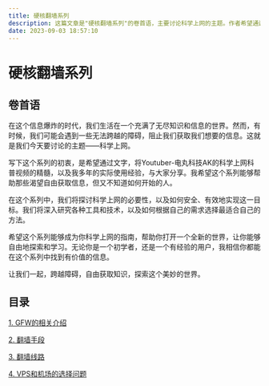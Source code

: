 ```yaml
---
title: 硬核翻墙系列
description: 这篇文章是"硬核翻墙系列"的卷首语，主要讨论科学上网的主题。作者希望通过这个系列，分享科学上网的必要性，以及如何安全、有效地实现这一目标。文章将深入研究各种工具和技术，以及如何根据自己的需求选择最适合自己的方法。无论读者是初学者还是有经验的用户，作者都希望这个系列能成为他们科学上网的指南，帮助他们自由地探索和学习。
date: 2023-09-03 18:57:10
---
```

<!-- more -->

# 硬核翻墙系列


## 卷首语
在这个信息爆炸的时代，我们生活在一个充满了无尽知识和信息的世界。然而，有时候，我们可能会遇到一些无法跨越的障碍，阻止我们获取我们想要的信息。这就是我们今天要讨论的主题——科学上网。  


写下这个系列的初衷，是希望通过文字，将Youtuber-电丸科技AK的科学上网科普视频的精髓，以及我多年的实际使用经验，与大家分享。我希望这个系列能够帮助那些渴望自由获取信息，但又不知道如何开始的人。  


在这个系列中，我们将探讨科学上网的必要性，以及如何安全、有效地实现这一目标。我们将深入研究各种工具和技术，以及如何根据自己的需求选择最适合自己的方法。  


希望这个系列能够成为你科学上网的指南，帮助你打开一个全新的世界，让你能够自由地探索和学习。无论你是一个初学者，还是一个有经验的用户，我相信你都能在这个系列中找到有价值的信息。  


让我们一起，跨越障碍，自由获取知识，探索这个美妙的世界。  


## 目录  
[1. GFW的相关介绍](https://github.com/kxswbj/Hardcore-over-the-wall/blob/main/1.%20GFW%E7%9A%84%E7%9B%B8%E5%85%B3%E4%BB%8B%E7%BB%8D.md)  


[2. 翻墙手段](https://github.com/kxswbj/Hardcore-over-the-wall/blob/main/2.%20%E7%BF%BB%E5%A2%99%E6%89%8B%E6%AE%B5.md)  


[3. 翻墙线路](https://github.com/kxswbj/Hardcore-over-the-wall/blob/main/3.%20%E7%BF%BB%E5%A2%99%E7%BA%BF%E8%B7%AF.md)  


[4. VPS和机场的选择问题](https://github.com/kxswbj/Hardcore-over-the-wall/blob/main/4.%20VPS%E5%92%8C%E6%9C%BA%E5%9C%BA%E7%9A%84%E9%80%89%E6%8B%A9%E9%97%AE%E9%A2%98.md)  

